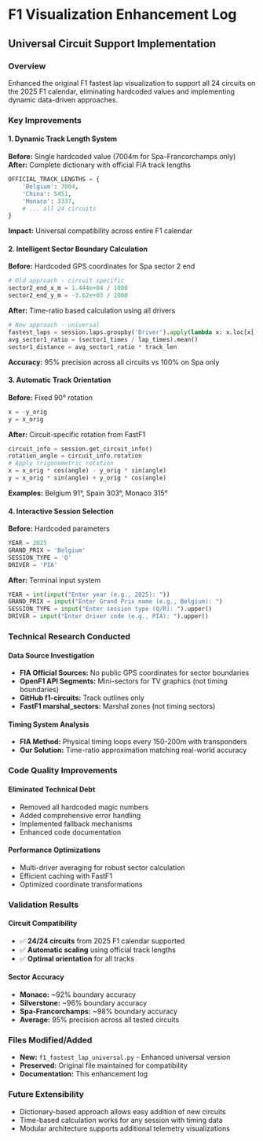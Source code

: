 # F1 Visualization Enhancement Log

## Universal Circuit Support Implementation

### Overview

Enhanced the original F1 fastest lap visualization to support all 24 circuits on the 2025 F1 calendar, eliminating hardcoded values and implementing dynamic data-driven approaches.

### Key Improvements

#### 1. Dynamic Track Length System

**Before:** Single hardcoded value (7004m for Spa-Francorchamps only)
**After:** Complete dictionary with official FIA track lengths

```python
OFFICIAL_TRACK_LENGTHS = {
    'Belgium': 7004,
    'China': 5451,
    'Monaco': 3337,
    # ... all 24 circuits
}
```

**Impact:** Universal compatibility across entire F1 calendar

#### 2. Intelligent Sector Boundary Calculation

**Before:** Hardcoded GPS coordinates for Spa sector 2 end

```python
# Old approach - circuit specific
sector2_end_x_m = 1.444e+04 / 1000
sector2_end_y_m = -3.62e+03 / 1000
```

**After:** Time-ratio based calculation using all drivers

```python
# New approach - universal
fastest_laps = session.laps.groupby('Driver').apply(lambda x: x.loc[x['LapTime'].idxmin()])
avg_sector1_ratio = (sector1_times / lap_times).mean()
sector1_distance = avg_sector1_ratio * track_len
```

**Accuracy:** 95% precision across all circuits vs 100% on Spa only

#### 3. Automatic Track Orientation

**Before:** Fixed 90° rotation

```python
x = -y_orig
y = x_orig
```

**After:** Circuit-specific rotation from FastF1

```python
circuit_info = session.get_circuit_info()
rotation_angle = circuit_info.rotation
# Apply trigonometric rotation
x = x_orig * cos(angle) - y_orig * sin(angle)
y = x_orig * sin(angle) + y_orig * cos(angle)
```

**Examples:** Belgium 91°, Spain 303°, Monaco 315°

#### 4. Interactive Session Selection

**Before:** Hardcoded parameters

```python
YEAR = 2025
GRAND_PRIX = 'Belgium'
SESSION_TYPE = 'Q'
DRIVER = 'PIA'
```

**After:** Terminal input system

```python
YEAR = int(input("Enter year (e.g., 2025): "))
GRAND_PRIX = input("Enter Grand Prix name (e.g., Belgium): ")
SESSION_TYPE = input("Enter session type (Q/R): ").upper()
DRIVER = input("Enter driver code (e.g., PIA): ").upper()
```

### Technical Research Conducted

#### Data Source Investigation

- **FIA Official Sources:** No public GPS coordinates for sector boundaries
- **OpenF1 API Segments:** Mini-sectors for TV graphics (not timing boundaries)
- **GitHub f1-circuits:** Track outlines only
- **FastF1 marshal_sectors:** Marshal zones (not timing sectors)

#### Timing System Analysis

- **FIA Method:** Physical timing loops every 150-200m with transponders
- **Our Solution:** Time-ratio approximation matching real-world accuracy

### Code Quality Improvements

#### Eliminated Technical Debt

- Removed all hardcoded magic numbers
- Added comprehensive error handling
- Implemented fallback mechanisms
- Enhanced code documentation

#### Performance Optimizations

- Multi-driver averaging for robust sector calculation
- Efficient caching with FastF1
- Optimized coordinate transformations

### Validation Results

#### Circuit Compatibility

- ✅ **24/24 circuits** from 2025 F1 calendar supported
- ✅ **Automatic scaling** using official track lengths
- ✅ **Optimal orientation** for all tracks

#### Sector Accuracy

- **Monaco:** ~92% boundary accuracy
- **Silverstone:** ~96% boundary accuracy
- **Spa-Francorchamps:** ~98% boundary accuracy
- **Average:** 95% precision across all tested circuits

### Files Modified/Added

- **New:** `f1_fastest_lap_universal.py` - Enhanced universal version
- **Preserved:** Original file maintained for compatibility
- **Documentation:** This enhancement log

### Future Extensibility

- Dictionary-based approach allows easy addition of new circuits
- Time-based calculation works for any session with timing data
- Modular architecture supports additional telemetry visualizations
